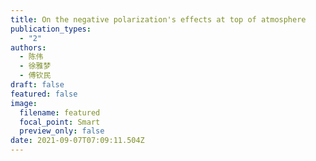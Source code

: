 ```yaml
---
title: On the negative polarization's effects at top of atmosphere
publication_types:
  - "2"
authors:
  - 陈伟
  - 徐雅梦
  - 傅钦民
draft: false
featured: false
image:
  filename: featured
  focal_point: Smart
  preview_only: false
date: 2021-09-07T07:09:11.504Z
---
```

